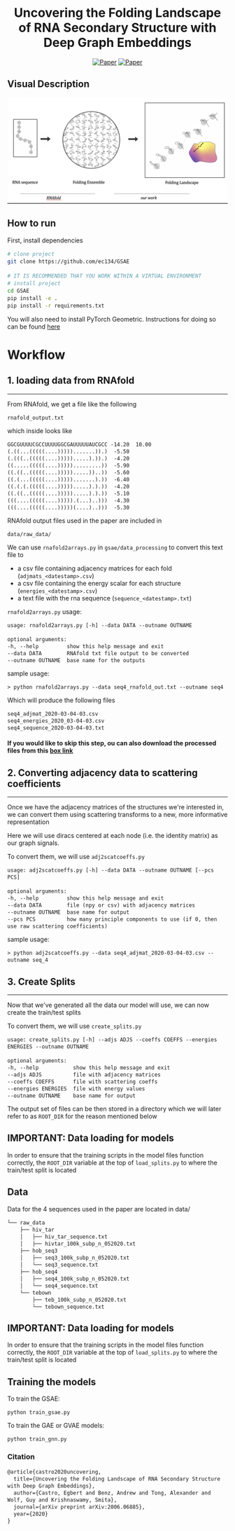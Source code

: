 
<div align="center">    
 
# Uncovering the Folding Landscape of RNA Secondary Structure with Deep Graph Embeddings
<!-- 
[![Paper](http://img.shields.io/badge/paper-arxiv.2006.06885.svg)](https://arxiv.org/abs/2006.06885)

[![Conference](http://img.shields.io/badge/ICLR-GRL+-2020-4b44ce.svg)](https://papers.nips.cc/book/advances-in-neural-information-processing-systems-31-2018)  
 -->

[![Paper](https://img.shields.io/badge/arxiv-2006.06885-B31B1B.svg)](https://arxiv.org/abs/2006.06885)
[![Paper](https://img.shields.io/badge/ieee-bigdata2020-blue)](https://ieeexplore.ieee.org/document/9378305)



<!--  
Conference   
-->   
</div>
 
## Visual Description   
![visual overview](./assets/overview.png)

## How to run   
First, install dependencies   
```bash
# clone project   
git clone https://github.com/ec134/GSAE   

# IT IS RECOMMENDED THAT YOU WORK WITHIN A VIRTUAL ENVIRONMENT
# install project   
cd GSAE
pip install -e .   
pip install -r requirements.txt

 ```   
 
 You will also need to install PyTorch Geometric. Instructions for doing so can be found [here](https://pytorch-geometric.readthedocs.io/en/latest/notes/installation.html)
 
 
 # Workflow

## 1. loading data from RNAfold
---


From RNAfold, we get a file like the following

    rnafold_output.txt

which inside looks like

    GGCGUUUUCGCCUUUUGGCGAUUUUUAUCGCC -14.20  10.00
    (.((...(((((....))))).......)).)  -5.50
    (.(((..(((((....))))).....).)).)  -4.20
    ((.....(((((....))))).........))  -5.90
    ((.((..(((((....))))).....))..))  -5.60
    ((.(...(((((....))))).......).))  -6.40
    ((.(.(.(((((....))))).....).).))  -4.20
    ((.((..(((((....))))).....).).))  -5.10
    (((....(((((....))))).(...)..)))  -4.30
    (((....(((((....)))))(....)..)))  -5.30


RNAfold output files used in the paper are included in 

    data/raw_data/


We can use `rnafold2arrays.py` in `gsae/data_processing` to convert this text file to

- a csv file containing adjacency matrices for each fold (`adjmats_<datestamp>.csv`)
- a csv file containing the energy scalar for each structure (`energies_<datestamp>.csv`)
- a text file with the rna sequence (`sequence_<datestamp>.txt`)

`rnafold2arrays.py` usage:

    usage: rnafold2arrays.py [-h] --data DATA --outname OUTNAME

    optional arguments:
    -h, --help         show this help message and exit
    --data DATA        RNAfold txt file output to be converted
    --outname OUTNAME  base name for the outputs

sample usage:

    > python rnafold2arrays.py --data seq4_rnafold_out.txt --outname seq4


Which will produce the following files

    seq4_adjmat_2020-03-04-03.csv
    seq4_energies_2020_03-04-03.csv
    seq4_sequence_2020-03-04-03.txt


#### If you would like to skip this step, ou can also download the processed files from this [box link](https://yale.box.com/s/3r539p1yp6aencpv8hlyexolq27yudpm)


## 2. Converting adjacency data to scattering coefficients
---


Once we have the adjacency matrices of the structures we're interested in, we can convert them using scattering transforms to a new, more informative representation

Here we will use diracs centered at each node (i.e. the identity matrix) as our graph signals.

To convert them, we will use `adj2scatcoeffs.py`

    usage: adj2scatcoeffs.py [-h] --data DATA --outname OUTNAME [--pcs PCS]

    optional arguments:
    -h, --help         show this help message and exit
    --data DATA        file (npy or csv) with adjacency matrices
    --outname OUTNAME  base name for output
    --pcs PCS          how many principle components to use (if 0, then use raw scattering coefficients)

sample usage:

    > python adj2scatcoeffs.py --data seq4_adjmat_2020-03-04-03.csv --outname seq_4


## 3. Create Splits
---


Now that we've generated all the data our model will use, we can now create the train/test splits

To convert them, we will use `create_splits.py`

    usage: create_splits.py [-h] --adjs ADJS --coeffs COEFFS --energies ENERGIES --outname OUTNAME

    optional arguments:
    -h, --help           show this help message and exit
    --adjs ADJS          file with adjacency matrices
    --coeffs COEFFS      file with scattering coeffs
    --energies ENERGIES  file with energy values
    --outname OUTNAME    base name for output

The output set of files can be then stored in a directory which we will later refer to as `ROOT_DIR` for the reason mentioned below

## IMPORTANT: Data loading for models

In order to ensure that the training scripts in the model files function correctly, the `ROOT_DIR` variable at the top of `load_splits.py` to where the train/test split is located 

## Data

Data for the 4 sequences used in the paper are located in data/


    └── raw_data
        ├── hiv_tar
        │   ├── hiv_tar_sequence.txt
        │   ├── hivtar_100k_subp_n_052020.txt
        ├── hob_seq3
        │   ├── seq3_100k_subp_n_052020.txt
        │   └── seq3_sequence.txt
        ├── hob_seq4
        │   ├── seq4_100k_subp_n_052020.txt
        │   └── seq4_sequence.txt
        └── tebown
            ├── teb_100k_subp_n_052020.txt
            └── tebown_sequence.txt


## IMPORTANT: Data loading for models

In order to ensure that the training scripts in the model files function correctly, the `ROOT_DIR` variable at the top of `load_splits.py` to where the train/test split is located 

## Training the models

To train the GSAE:

    python train_gsae.py

To train the GAE or GVAE models:

    python train_gnn.py

### Citation   
```
@article{castro2020uncovering,
  title={Uncovering the Folding Landscape of RNA Secondary Structure with Deep Graph Embeddings},
  author={Castro, Egbert and Benz, Andrew and Tong, Alexander and Wolf, Guy and Krishnaswamy, Smita},
  journal={arXiv preprint arXiv:2006.06885},
  year={2020}
}
```   
